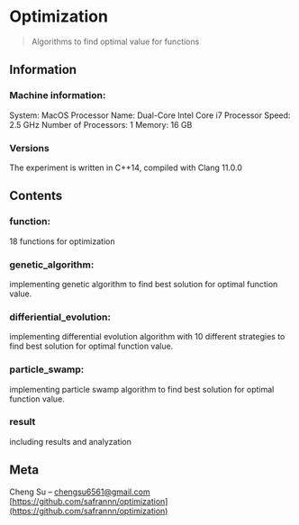 # Optimization
> Algorithms to find optimal value for functions

## Information
### Machine information:
  System:	MacOS
  Processor Name:	Dual-Core Intel Core i7
  Processor Speed:	2.5 GHz
  Number of Processors:	1
  Memory:	16 GB

### Versions
The experiment is written in C++14, compiled with Clang 11.0.0

## Contents
### function:
  18 functions for optimization

### genetic_algorithm:
implementing genetic algorithm to find best solution for optimal function value.

### differiential_evolution:
implementing differential evolution algorithm with 10 different strategies to find best solution for optimal function value.

### particle_swamp:
implementing particle swamp algorithm to find best solution for optimal function value.

### result
including results and analyzation

## Meta
Cheng Su – chengsu6561@gmail.com
[https://github.com/safrannn/optimization](https://github.com/safrannn/optimization)
